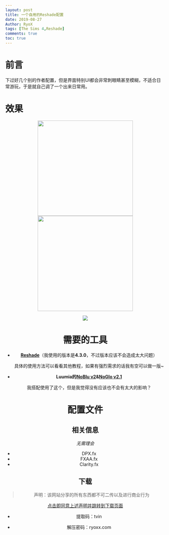 ```yaml
---
layout: post
title: 一个自用的Reshade配置
date: 2019-08-27
Author: RyoX
tags: [The Sims 4,Reshade]
comments: true
toc: true
---
```


# 前言

下过好几个别的作者配置，但是界面特别UI都会非常刺眼睛甚至模糊，不适合日常游玩，于是就自己调了一个出来日常用。

# 效果

<center class="half">
    <img src="https://raw.githubusercontent.com/ryoxxyz/MyPage/master/images/2019-08-27/reshade_humen_effect_0.png" width="300">
    <img src="https://raw.githubusercontent.com/ryoxxyz/MyPage/master/images/2019-08-27/reshade_humen_effect_1.png" width="300">
</figure>

![](https://raw.githubusercontent.com/ryoxxyz/MyPage/master/images/2019-08-27/reshade_environment_0.png)

# 需要的工具

- **[Reshade](https://reshade.me/ "Reshade")**（我使用的版本是**4.3.0**，不过版本应该不会造成太大问题）

  具体的使用方法可以看看其他教程，如果有强烈需求的话我有空可以做一版~

- **Luumia的[NoBlu v2](https://luumiasims.com/post/176043227929/its-been-well-over-a-year-since-noblu-v1-came-out "NoBlu v2")&[NoGlo v2.1](https://luumiasims.com/post/167217001494/i-released-the-noglo-mod-about-a-year-and-a-half "NoGlo v2.1")**

  我搭配使用了这个，但是我觉得没有应该也不会有太大的影响？

# 配置文件

## 相关信息

*无需理会*

- DPX.fx
- FXAA.fx
- Clarity.fx

## 下载

> 声明：该网站分享的所有东西都不可二传以及进行商业行为

[点击即同意上述声明并跳转到下载页面](https://pan.baidu.com/s/1TPz_6OMcLxry3WzzGtyq6w "BaiduPan")

- 提取码：tvin

- 解压密码：ryoxx.com